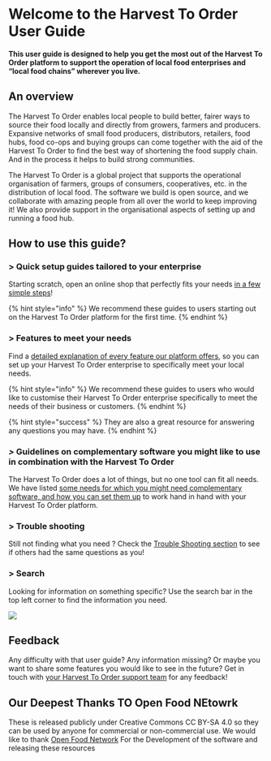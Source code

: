# Welcome to the Harvest To Order User Guide

**This user guide is designed to help you get the most out of the Harvest To Order platform to support the operation of local food enterprises and “local food chains” wherever you live.**

## An overview

The Harvest To Order enables local people to build better, fairer ways to source their food locally and directly from growers, farmers and producers. Expansive networks of small food producers, distributors, retailers, food hubs, food co-ops and buying groups can come together with the aid of the Harvest To Order to find the best way of shortening the food supply chain. And in the process it helps to build strong communities.

The Harvest To Order is a global project that supports the operational organisation of farmers, groups of consumers, cooperatives, etc. in the distribution of local food. The software we build is open source, and we collaborate with amazing people from all over the world to keep improving it! We also provide support in the organisational aspects of setting up and running a food hub. 


## How to use this guide?

### &gt; Quick setup guides tailored to your enterprise

Starting scratch, open an online shop that perfectly fits your needs [in a few simple steps](your-quick-start-on-harvest-to-order-given-who-you-are.md)! 

{% hint style="info" %}
We recommend these guides to users starting out on the Harvest To Order platform for the first time.
{% endhint %}

### &gt; Features to meet your needs

Find a [detailed explanation of every feature our platform offers](basic-features/), so you can set up your Harvest To Order enterprise to specifically meet your local needs.

{% hint style="info" %}
We recommend these guides to users who would like to customise their Harvest To Order enterprise specifically to meet the needs of their business or customers.
{% endhint %}

{% hint style="success" %}
They are also a great resource for answering any questions you may have.
{% endhint %}

### _&gt;_ Guidelines on complementary software you might like to use in combination with the Harvest To Order

The Harvest To Order does a lot of things, but no one tool can fit all needs. We have listed [some needs for which you might need complementary software, and how you can set them up](complementary-tools-software/) to work hand in hand with your Harvest To Order platform.

### &gt; Trouble shooting

Still not finding what you need ? Check the [Trouble Shooting section](trouble-shooting.md) to see if others had the same questions as you!

### &gt; Search

Looking for information on something specific? Use the search bar in the top left corner to find the information you need.

![](.gitbook/assets/capture-du-2019-09-26-00-49-08.png)

## Feedback

Any difficulty with that user guide? Any information missing? Or maybe you want to share some features you would like to see in the future? Get in touch with [your Harvest To Order support team](https://about.harvesttoorder.com/contact) for any feedback!

## Our Deepest Thanks TO Open Food NEtowrk
These is released publicly under Creative Commons CC BY-SA 4.0 so they can be used by anyone for commercial or non-commercial use. We would like to thank [Open Food Network](http://openfoodnetwork.org/) For the Development of the software and releasing these resources